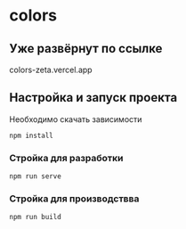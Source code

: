 # colors

## Уже развёрнут по ссылке
colors-zeta.vercel.app

## Настройка и запуск проекта
Необходимо скачать зависимости
```
npm install
```

### Стройка для разработки
```
npm run serve
```

### Стройка для производствва
```
npm run build
```
